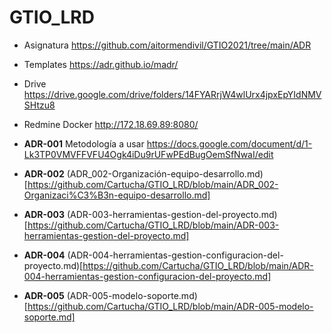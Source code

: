 # GTIO_LRD
 * Asignatura https://github.com/aitormendivil/GTIO2021/tree/main/ADR
 * Templates https://adr.github.io/madr/
 * Drive https://drive.google.com/drive/folders/14FYARrjW4wlUrx4jpxEpYIdNMVSHtzu8
 * Redmine Docker http://172.18.69.89:8080/


* **ADR-001** Metodología a usar https://docs.google.com/document/d/1-Lk3TP0VMVFFVFU4Ogk4iDu9rUFwPEdBugOemSfNwaI/edit 
* **ADR-002** (ADR_002-Organización-equipo-desarrollo.md)[https://github.com/Cartucha/GTIO_LRD/blob/main/ADR_002-Organizaci%C3%B3n-equipo-desarrollo.md]
* **ADR-003** (ADR-003-herramientas-gestion-del-proyecto.md)[https://github.com/Cartucha/GTIO_LRD/blob/main/ADR-003-herramientas-gestion-del-proyecto.md]
* **ADR-004** (ADR-004-herramientas-gestion-configuracion-del-proyecto.md)[https://github.com/Cartucha/GTIO_LRD/blob/main/ADR-004-herramientas-gestion-configuracion-del-proyecto.md]
* **ADR-005** (ADR-005-modelo-soporte.md)[https://github.com/Cartucha/GTIO_LRD/blob/main/ADR-005-modelo-soporte.md]


